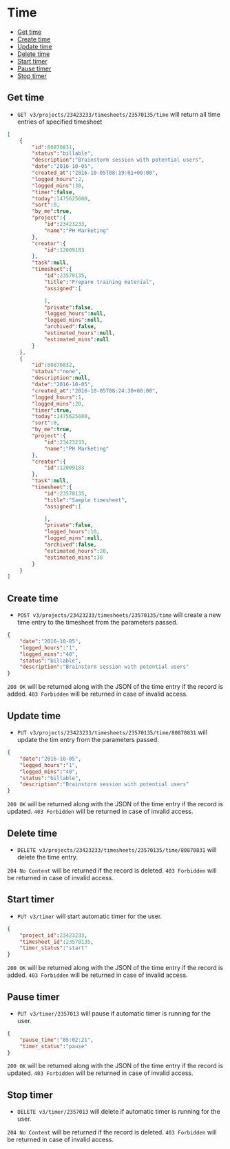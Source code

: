 Time
====================

* [Get time](#get-time) 
* [Create time](#create-time)
* [Update time](#update-time)
* [Delete time](#delete-time)
* [Start timer](#start-timer)
* [Pause timer](#pause-timer)
* [Stop timer](#stop-timer)

Get time
----------------

* `GET v3/projects/23423233/timesheets/23570135/time` will return all time entries of specified timesheet

```json
[
    {
        "id":80870831,
        "status":"billable",
        "description":"Brainstorm session with potential users",
        "date":"2016-10-05",
        "created_at":"2016-10-05T08:19:01+00:00",
        "logged_hours":2,
        "logged_mins":30,
        "timer":false,
        "today":1475625600,
        "sort":0,
        "by_me":true,
        "project":{
            "id":23423233,
            "name":"PH Marketing"
        },
        "creator":{
            "id":12009183
        },
        "task":null,
        "timesheet":{
            "id":23570135,
            "title":"Prepare training material",
            "assigned":[

            ],
            "private":false,
            "logged_hours":null,
            "logged_mins":null,
            "archived":false,
            "estimated_hours":null,
            "estimated_mins":null
        }
    },
    {
        "id":80870832,
        "status":"none",
        "description":null,
        "date":"2016-10-05",
        "created_at":"2016-10-05T08:24:30+00:00",
        "logged_hours":1,
        "logged_mins":20,
        "timer":true,
        "today":1475625600,
        "sort":0,
        "by_me":true,
        "project":{
            "id":23423233,
            "name":"PH Marketing"
        },
        "creator":{
            "id":12009183
        },
        "task":null,
        "timesheet":{
            "id":23570135,
            "title":"Sample timesheet",
            "assigned":[

            ],
            "private":false,
            "logged_hours":10,
            "logged_mins":null,
            "archived":false,
            "estimated_hours":20,
            "estimated_mins":30
        }
    }
]
```

Create time
----------------

* `POST v3/projects/23423233/timesheets/23570135/time` will create a new time entry to the timesheet from the parameters passed. 

```json
{
    "date":"2016-10-05",
    "logged_hours":"1",
    "logged_mins":"40",
    "status":"billable",
    "description":"Brainstorm session with potential users"
}
```

`200 OK` will be returned along with the JSON of the time entry if the record is added. `403 Forbidden` will be returned in case of invalid access.

Update time
----------------

* `PUT v3/projects/23423233/timesheets/23570135/time/80870831` will update the tim entry from the parameters passed.

```json
{
    "date":"2016-10-05",
    "logged_hours":"1",
    "logged_mins":"40",
    "status":"billable",
    "description":"Brainstorm session with potential users"
}
```

`200 OK` will be returned along with the JSON of the time entry if the record is updated. `403 Forbidden` will be returned in case of invalid access.

Delete time
----------------

* `DELETE v3/projects/23423233/timesheets/23570135/time/80870831` will delete the time entry.

`204 No Content` will be returned if the record is deleted. `403 Forbidden` will be returned in case of invalid access.


Start timer
----------------

* `PUT v3/timer` will start automatic timer for the user.

```json
{
    "project_id":23423233,
    "timesheet_id":23570135,
	"timer_status":"start"
}
```

`200 OK` will be returned along with the JSON of the time entry if the record is added. `403 Forbidden` will be returned in case of invalid access.


Pause timer
----------------

* `PUT v3/timer/2357013` will pause if automatic timer is running for the user.

```json
{
    "pause_time":"05:02:21",
	"timer_status":"pause"
}
```

`200 OK` will be returned along with the JSON of the time entry if the record is updated. `403 Forbidden` will be returned in case of invalid access.

Stop timer
----------------

* `DELETE v3/timer/2357013` will delete if automatic timer is running for the user.

`204 No Content` will be returned if the record is deleted. `403 Forbidden` will be returned in case of invalid access.
